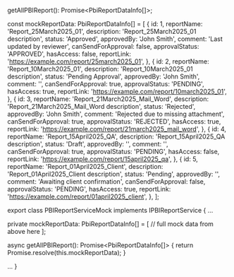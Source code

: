 getAllPBIReport(): Promise<PbiReportDataInfo[]>;


const mockReportData: PbiReportDataInfo[] = [
  {
    id: 1,
    reportName: 'Report_25March2025_01',
    description: 'Report_25March2025_01 description',
    status: 'Approved',
    approvedBy: 'John Smith',
    comment: 'Last updated by reviewer',
    canSendForApproval: false,
    approvalStatus: 'APPROVED',
    hasAccess: false,
    reportLink: 'https://example.com/report/25march2025_01',
  },
  {
    id: 2,
    reportName: 'Report_10March2025_01',
    description: 'Report_10March2025_01 description',
    status: 'Pending Approval',
    approvedBy: 'John Smith',
    comment: '',
    canSendForApproval: true,
    approvalStatus: 'PENDING',
    hasAccess: true,
    reportLink: 'https://example.com/report/10march2025_01',
  },
  {
    id: 3,
    reportName: 'Report_21March2025_Mail_Word',
    description: 'Report_21March2025_Mail_Word description',
    status: 'Rejected',
    approvedBy: 'John Smith',
    comment: 'Rejected due to missing attachment',
    canSendForApproval: true,
    approvalStatus: 'REJECTED',
    hasAccess: true,
    reportLink: 'https://example.com/report/21march2025_mail_word',
  },
  {
    id: 4,
    reportName: 'Report_15April2025_QA',
    description: 'Report_15April2025_QA description',
    status: 'Draft',
    approvedBy: '',
    comment: '',
    canSendForApproval: true,
    approvalStatus: 'PENDING',
    hasAccess: false,
    reportLink: 'https://example.com/report/15april2025_qa',
  },
  {
    id: 5,
    reportName: 'Report_01April2025_Client',
    description: 'Report_01April2025_Client description',
    status: 'Pending',
    approvedBy: '',
    comment: 'Awaiting client confirmation',
    canSendForApproval: false,
    approvalStatus: 'PENDING',
    hasAccess: true,
    reportLink: 'https://example.com/report/01april2025_client',
  },
];


export class PBIReportServiceMock implements IPBIReportService {
  ...

  private mockReportData: PbiReportDataInfo[] = [
    // full mock data from above here
  ];

  async getAllPBIReport(): Promise<PbiReportDataInfo[]> {
    return Promise.resolve(this.mockReportData);
  }

  ...
}